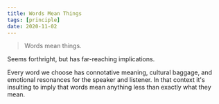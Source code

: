 ```yaml
---
title: Words Mean Things
tags: [principle]
date: 2020-11-02
---
```


> Words mean things.

Seems forthright, but has far-reaching implications.

Every word we choose has connotative meaning, cultural baggage, and emotional resonances for the speaker and listener. In that context it's insulting to imply that words mean anything less than exactly what they mean.